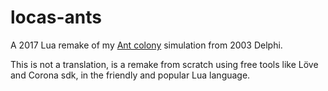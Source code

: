 # locas-ants
A 2017 Lua remake of my [Ant colony](https://www.youtube.com/watch?v=G5wb4f5n6qQ) simulation from 2003 Delphi.

This is not a translation, is a remake from scratch using free tools like Löve and Corona sdk, in the friendly and popular Lua language.


 


